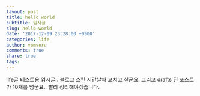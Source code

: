 ```yaml
---
layout: post
title: hello world
subtitle: 임시글
slug: hello-world
date: '2017-12-09 23:28:00 +0900'
categories: life
author: vomvoru
comments: true
share: true
tags:
---
```


life글 테스트용 임시글..
블로그 스킨 시간날때 고치고 싶군요.
그리고 drafts 된 포스트가 10개를 넘군요.. 빨리 정리해야겠습니다.